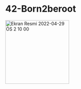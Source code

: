 # 42-Born2beroot
<img width="200" alt="Ekran Resmi 2022-04-29 ÖS 2 10 00" src="https://user-images.githubusercontent.com/62108864/165933608-c8698fbc-72a4-405d-bf19-21a2ee8ad4a8.png">
